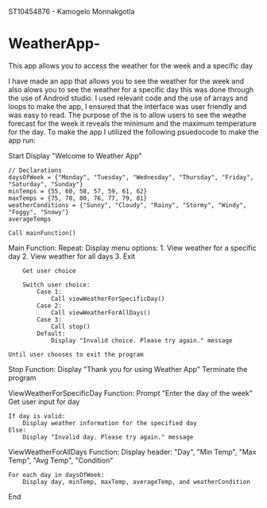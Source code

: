 ST10454876 - Kamogelo Monnakgotla
# WeatherApp-
This app allows you to access the weather for the week and a specific day

I have made an app that allows you to see the weather for the week and also alows you to see the weather for a specific day this was done through the use of Android studio. I used relevant code and the use of arrays and loops to make the app, I ensured that the interface was user friendly and was easy to read.
The purpose of the is to allow users to see the weathe forecast for the week it reveals the minimum and the maximum temperature for the day. To make the app I utilized the following psuedocode to make the app run:

Start 
    Display "Welcome to Weather App"

    // Declarations
    daysOfWeek = {"Monday", "Tuesday", "Wednesday", "Thursday", "Friday", "Saturday", "Sunday"}
    minTemps = {55, 60, 58, 57, 59, 61, 62}
    maxTemps = {75, 78, 80, 76, 77, 79, 81}
    weatherConditions = {"Sunny", "Cloudy", "Rainy", "Stormy", "Windy", "Foggy", "Snowy"}
    averageTemps

    Call mainFunction()

Main Function:
    Repeat:
        Display menu options:
            1. View weather for a specific day
            2. View weather for all days
            3. Exit

        Get user choice

        Switch user choice:
            Case 1:
                Call viewWeatherForSpecificDay()
            Case 2:
                Call viewWeatherForAllDays()
            Case 3:
                Call stop()
            Default:
                Display "Invalid choice. Please try again." message

    Until user chooses to exit the program

Stop Function:
    Display "Thank you for using Weather App"
    Terminate the program

ViewWeatherForSpecificDay Function:
    Prompt "Enter the day of the week"
    Get user input for day

    If day is valid:
        Display weather information for the specified day
    Else:
        Display "Invalid day. Please try again." message

ViewWeatherForAllDays Function:
    Display header: "Day", "Min Temp", "Max Temp", "Avg Temp", "Condition"

    For each day in daysOfWeek:
        Display day, minTemp, maxTemp, averageTemp, and weatherCondition

End

